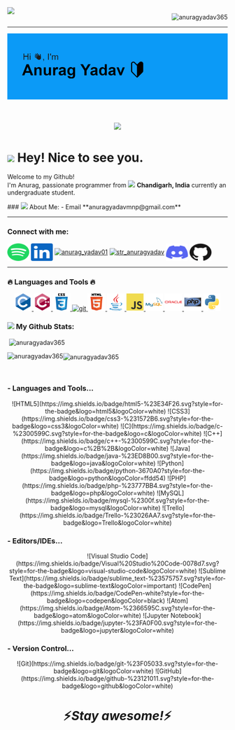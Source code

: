 <img align="left" src="https://pronoun.cyou/x/y?subject=He&object=Him&height=20"> 
<p align="right"> <img src="https://komarev.com/ghpvc/?username=anuragyadav365&label=Profile%20views&color=0e75b6&style=flat" alt="anuragyadav365" /> </p>
<hr>

![Header](https://github.com/AnuragYadav365/AnuragYadav365/blob/main/Resources/header.png)
<h1 align="center">
  <a href="https://git.io/typing-svg">
    <img src="https://readme-typing-svg.herokuapp.com?size=32&center=true&lines=👋+This+is+Anurag+Yadav....">
  </a>
</h1>

<h1><img src="https://emojis.slackmojis.com/emojis/images/1531849430/4246/blob-sunglasses.gif?1531849430" width="30"/> Hey! Nice to see you.</h1>

<p>Welcome to my Github! </br> I'm Anurag, passionate programmer from <img src="https://image.flaticon.com/icons/svg/197/197560.svg" width="13"/> <b>Chandigarh, India</b> currently an undergraduate student.</p>
### <img src="https://github.com/TheDudeThatCode/TheDudeThatCode/blob/master/Assets/Developer.gif" width="45px"> About Me:
- Email **anuragyadavmnp@gmail.com**
<hr>
<h3 align="left">Connect with me:</h3>
<p align="left">
<a href="https://open.spotify.com/user/b2yw04pn2dz5s92mdibm9q2f2" target="blank"><img align="center" src="https://github.com/AnuragYadav365/AnuragYadav365/blob/main/Resources/svg/more/spotify.svg" alt="NOAH" height="40" width="50" /></a>
<a href="https://linkedin.com/in/anurag-y-70295b178" target="blank"><img align="center" src="https://github.com/AnuragYadav365/AnuragYadav365/blob/main/Resources/svg/more/linkedin.svg" alt="anurag-y-70295b178" height="40" width="50"/></a>
<a href="https://www.codechef.com/users/anurag_yadav01" target="blank"><img align="center" src="https://cdn.jsdelivr.net/npm/simple-icons@3.1.0/icons/codechef.svg" alt="anurag_yadav01" height="40" width="50"/></a>
<a href="https://www.hackerrank.com/str_anuragyadav" target="blank"><img align="center" src="https://raw.githubusercontent.com/rahuldkjain/github-profile-readme-generator/master/src/images/icons/Social/hackerrank.svg" alt="str_anuragyadav" height="30" width="40" /></a>
<a href="https://discord.gg/#5785" target="blank"><img align="center" src="https://github.com/AnuragYadav365/AnuragYadav365/blob/main/Resources/svg/more/discord.svg" alt="#5785" height="40" width="50"/></a>
<a href="https://github.com/AnuragYadav365" target="blank"><img align="center" src="https://github.com/AnuragYadav365/AnuragYadav365/blob/main/Resources/svg/more/github.svg" alt="AnuragYadav365" height="40" width="50"/></a>
</p>

<hr>

<h3 align="left">🔥  Languages and Tools  🔥</h3>
<p align="center"> <a href="https://www.cprogramming.com/" target="_blank"> <img src="https://raw.githubusercontent.com/devicons/devicon/master/icons/c/c-original.svg" alt="c" width="40" height="40"/> </a> <a href="https://www.w3schools.com/cpp/" target="_blank"> <img src="https://raw.githubusercontent.com/devicons/devicon/master/icons/cplusplus/cplusplus-original.svg" alt="cplusplus" width="40" height="40"/> </a> <a href="https://www.w3schools.com/css/" target="_blank"> <img src="https://raw.githubusercontent.com/devicons/devicon/master/icons/css3/css3-original-wordmark.svg" alt="css3" width="40" height="40"/> </a> <a href="https://git-scm.com/" target="_blank"> <img src="https://www.vectorlogo.zone/logos/git-scm/git-scm-icon.svg" alt="git" width="40" height="40"/> </a> <a href="https://www.w3.org/html/" target="_blank"> <img src="https://raw.githubusercontent.com/devicons/devicon/master/icons/html5/html5-original-wordmark.svg" alt="html5" width="40" height="40"/> </a> <a href="https://www.java.com" target="_blank"> <img src="https://raw.githubusercontent.com/devicons/devicon/master/icons/java/java-original.svg" alt="java" width="40" height="40"/> </a> <a href="https://developer.mozilla.org/en-US/docs/Web/JavaScript" target="_blank"> <img src="https://raw.githubusercontent.com/devicons/devicon/master/icons/javascript/javascript-original.svg" alt="javascript" width="40" height="40"/> </a> <a href="https://www.mysql.com/" target="_blank"> <img src="https://raw.githubusercontent.com/devicons/devicon/master/icons/mysql/mysql-original-wordmark.svg" alt="mysql" width="40" height="40"/> </a> <a href="https://www.oracle.com/" target="_blank"> <img src="https://raw.githubusercontent.com/devicons/devicon/master/icons/oracle/oracle-original.svg" alt="oracle" width="40" height="40"/> </a> <a href="https://www.php.net" target="_blank"> <img src="https://raw.githubusercontent.com/devicons/devicon/master/icons/php/php-original.svg" alt="php" width="40" height="40"/> </a> <a href="https://www.python.org" target="_blank"> <img src="https://raw.githubusercontent.com/devicons/devicon/master/icons/python/python-original.svg" alt="python" width="40" height="40"/> </a> </p>

### <img src='https://media1.giphy.com/media/du3J3cXyzhj75IOgvA/giphy.gif?cid=ecf05e47x2g034i9pzwtzzsd3xgg2w9nr94t4tflbbgo3008&rid=giphy.gif' width='25px'/> My Github Stats:
<p>&nbsp;<img align="center" src="https://github-readme-stats.vercel.app/api?username=anuragyadav365&show_icons=true&locale=en&theme=radical" alt="anuragyadav365" /></p>
<p><img align="left" src="https://github-readme-stats.vercel.app/api/top-langs?username=anuragyadav365&theme=radical&show_icons=true&locale=en&layout=compact" alt="anuragyadav365" /></p>


<p><img align="center" src="https://github-readme-streak-stats.herokuapp.com/?user=anuragyadav365&theme=radical" alt="anuragyadav365" /></p>
<br />

### - Languages and Tools...
<p align="center">
  <!-- For more icons please follow  https://github.com/MikeCodesDotNET/ColoredBadges -->
  ![HTML5](https://img.shields.io/badge/html5-%23E34F26.svg?style=for-the-badge&logo=html5&logoColor=white)
  ![CSS3](https://img.shields.io/badge/css3-%231572B6.svg?style=for-the-badge&logo=css3&logoColor=white)
  ![C](https://img.shields.io/badge/c-%2300599C.svg?style=for-the-badge&logo=c&logoColor=white)
  ![C++](https://img.shields.io/badge/c++-%2300599C.svg?style=for-the-badge&logo=c%2B%2B&logoColor=white)
  ![Java](https://img.shields.io/badge/java-%23ED8B00.svg?style=for-the-badge&logo=java&logoColor=white)
  ![Python](https://img.shields.io/badge/python-3670A0?style=for-the-badge&logo=python&logoColor=ffdd54)
  ![PHP](https://img.shields.io/badge/php-%23777BB4.svg?style=for-the-badge&logo=php&logoColor=white)
  ![MySQL](https://img.shields.io/badge/mysql-%2300f.svg?style=for-the-badge&logo=mysql&logoColor=white)
  ![Trello](https://img.shields.io/badge/Trello-%23026AA7.svg?style=for-the-badge&logo=Trello&logoColor=white)
</p>

### - Editors/IDEs...
<p align="center">
    ![Visual Studio Code](https://img.shields.io/badge/Visual%20Studio%20Code-0078d7.svg?style=for-the-badge&logo=visual-studio-code&logoColor=white)
    ![Sublime Text](https://img.shields.io/badge/sublime_text-%23575757.svg?style=for-the-badge&logo=sublime-text&logoColor=important)
    ![CodePen](https://img.shields.io/badge/CodePen-white?style=for-the-badge&logo=codepen&logoColor=black)
    ![Atom](https://img.shields.io/badge/Atom-%2366595C.svg?style=for-the-badge&logo=atom&logoColor=white)
    ![Jupyter Notebook](https://img.shields.io/badge/jupyter-%23FA0F00.svg?style=for-the-badge&logo=jupyter&logoColor=white)
</p>

### - Version Control...
<p align="center">
    ![Git](https://img.shields.io/badge/git-%23F05033.svg?style=for-the-badge&logo=git&logoColor=white)
    ![GitHub](https://img.shields.io/badge/github-%23121011.svg?style=for-the-badge&logo=github&logoColor=white)
</p>
<h1 align='center'>⚡️<i>Stay awesome!</i>⚡️</h1>